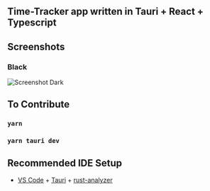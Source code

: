 ## Time-Tracker app written in Tauri + React + Typescript

Screenshots
-----------

### Black
![Screenshot Dark](https://i.imgur.com/AqJhEJX.jpg)
## To Contribute

### `yarn` 
### `yarn tauri dev`

## Recommended IDE Setup

- [VS Code](https://code.visualstudio.com/) + [Tauri](https://marketplace.visualstudio.com/items?itemName=tauri-apps.tauri-vscode) + [rust-analyzer](https://marketplace.visualstudio.com/items?itemName=rust-lang.rust-analyzer)
